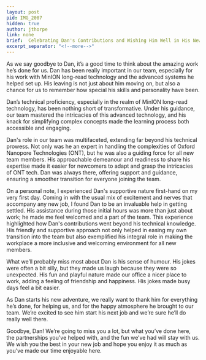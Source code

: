 ```yaml
---
layout: post
pid: IMG_2007
hidden: true
author: jthorpe
link: none
brief:  Celebrating Dan's Contributions and Wishing Him Well in His New Endeavor
excerpt_separator: "<!--more-->"
---
```


As we say goodbye to Dan, it’s a good time to think about the amazing work he’s done for us. Dan has been really important in our team, especially for his work with MinION long-read technology and the advanced systems he helped set up. His leaving is not just about him moving on, but also a chance for us to remember how special his skills and personality have been.

Dan’s technical proficiency, especially in the realm of MinION long-read technology, has been nothing short of transformative. Under his guidance, our team mastered the intricacies of this advanced technology, and his knack for simplifying complex concepts made the learning process both accessible and engaging.

Dan's role in our team was multifaceted, extending far beyond his technical prowess. Not only was he an expert in handling the complexities of Oxford Nanopore Technologies (ONT), but he was also a guiding force for all new team members. His approachable demeanour and readiness to share his expertise made it easier for newcomers to adapt and grasp the intricacies of ONT tech. Dan was always there, offering support and guidance, ensuring a smoother transition for everyone joining the team.

On a personal note, I experienced Dan's supportive nature first-hand on my very first day. Coming in with the usual mix of excitement and nerves that accompany any new job, I found Dan to be an invaluable help in getting settled. His assistance during those initial hours was more than just about work; he made me feel welcomed and a part of the team. This experience highlighted how Dan's contributions went beyond his technical knowledge. His friendly and supportive approach not only helped in easing my own transition into the team but also exemplified his integral role in making the workplace a more inclusive and welcoming environment for all new members.

What we’ll probably miss most about Dan is his sense of humour. His jokes were often a bit silly, but they made us laugh because they were so unexpected. His fun and playful nature made our office a nicer place to work, adding a feeling of friendship and happiness. His jokes made busy days feel a bit easier.

As Dan starts his new adventure, we really want to thank him for everything he’s done, for helping us, and for the happy atmosphere he brought to our team. We’re excited to see him start his next job and we’re sure he’ll do really well there.

Goodbye, Dan! We’re going to miss you a lot, but what you’ve done here, the partnerships you’ve helped with, and the fun we’ve had will stay with us. We wish you the best in your new job and hope you enjoy it as much as you’ve made our time enjoyable here.